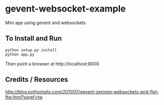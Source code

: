 gevent-websocket-example
========================

Mini app using gevent and websockets


To Install and Run
------------------

    python setup.py install
    python app.py

Then point a browser at http://localhost:8000


Credits / Resources
-------------------

http://blog.pythonisito.com/2011/07/gevent-zeromq-websockets-and-flot-ftw.html?spref=tw